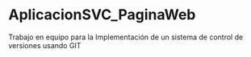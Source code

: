 # AplicacionSVC_PaginaWeb
Trabajo en equipo para la Implementación de un sistema de control de versiones usando GIT
